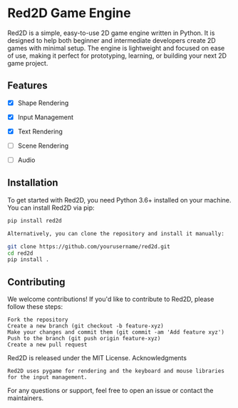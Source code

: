 # Red2D Game Engine

Red2D is a simple, easy-to-use 2D game engine written in Python. It is designed to help both beginner and intermediate developers create 2D games with minimal setup. The engine is lightweight and focused on ease of use, making it perfect for prototyping, learning, or building your next 2D game project.

## Features

- [X] Shape Rendering

- [X] Input Management

- [X] Text Rendering

- [ ] Scene Rendering

- [ ] Audio


## Installation

To get started with Red2D, you need Python 3.6+ installed on your machine. You can install Red2D via pip:

```bash
pip install red2d

Alternatively, you can clone the repository and install it manually:

git clone https://github.com/yourusername/red2d.git
cd red2d
pip install .
```
## Contributing

We welcome contributions! If you'd like to contribute to Red2D, please follow these steps:

    Fork the repository
    Create a new branch (git checkout -b feature-xyz)
    Make your changes and commit them (git commit -am 'Add feature xyz')
    Push to the branch (git push origin feature-xyz)
    Create a new pull request

Red2D is released under the MIT License.
Acknowledgments

    Red2D uses pygame for rendering and the keyboard and mouse libraries for the input management.

For any questions or support, feel free to open an issue or contact the maintainers.
